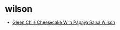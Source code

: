 # wilson

 * [Green Chile Cheesecake With Papaya Salsa Wilson](index/g/green-chile-cheesecake-with-papaya-salsa-wilson-101111.json)
